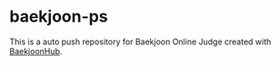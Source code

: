 # baekjoon-ps
This is a auto push repository for Baekjoon Online Judge created with [BaekjoonHub](https://github.com/BaekjoonHub/BaekjoonHub).
